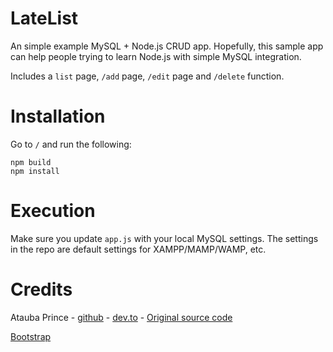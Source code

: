 
# LateList
An simple example MySQL + Node.js CRUD app. Hopefully, this sample app can help people trying to learn Node.js with simple MySQL integration.

Includes a `list` page, `/add` page, `/edit` page and `/delete` function.

# Installation
Go to `/`  and run the following:

	npm build
	npm install

# Execution

Make sure you update `app.js` with your local MySQL settings. The settings in the repo are default settings for XAMPP/MAMP/WAMP, etc.

# Credits

Atauba Prince - [github](http://github.com/achowba) - [dev.to](https://dev.to/achowba) - [Original source code](https://dev.to/achowba/build-a-simple-app-using-node-js-and-mysql-19me)

[Bootstrap](https://getbootstrap.com/)

